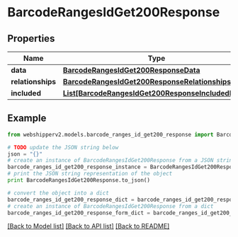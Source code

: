 # BarcodeRangesIdGet200Response


## Properties
Name | Type | Description | Notes
------------ | ------------- | ------------- | -------------
**data** | [**BarcodeRangesIdGet200ResponseData**](BarcodeRangesIdGet200ResponseData.md) |  | [optional] 
**relationships** | [**BarcodeRangesIdGet200ResponseRelationships**](BarcodeRangesIdGet200ResponseRelationships.md) |  | [optional] 
**included** | [**List[BarcodeRangesIdGet200ResponseIncludedInner]**](BarcodeRangesIdGet200ResponseIncludedInner.md) |  | [optional] 

## Example

```python
from webshipperv2.models.barcode_ranges_id_get200_response import BarcodeRangesIdGet200Response

# TODO update the JSON string below
json = "{}"
# create an instance of BarcodeRangesIdGet200Response from a JSON string
barcode_ranges_id_get200_response_instance = BarcodeRangesIdGet200Response.from_json(json)
# print the JSON string representation of the object
print BarcodeRangesIdGet200Response.to_json()

# convert the object into a dict
barcode_ranges_id_get200_response_dict = barcode_ranges_id_get200_response_instance.to_dict()
# create an instance of BarcodeRangesIdGet200Response from a dict
barcode_ranges_id_get200_response_form_dict = barcode_ranges_id_get200_response.from_dict(barcode_ranges_id_get200_response_dict)
```
[[Back to Model list]](../README.md#documentation-for-models) [[Back to API list]](../README.md#documentation-for-api-endpoints) [[Back to README]](../README.md)


